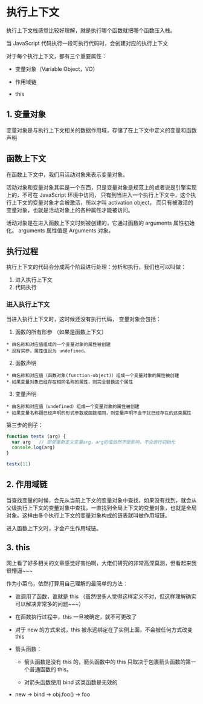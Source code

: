 # 执行上下文

执行上下文栈感觉比较好理解，就是执行哪个函数就把哪个函数压入栈。

当 JavaScript 代码执行一段可执行代码时，会创建对应的执行上下文

对于每个执行上下文，都有三个重要属性：

* 变量对象（Variable Object，VO）

* 作用域链

* this

## 1. 变量对象

变量对象是与执行上下文相关的数据作用域，存储了在上下文中定义的变量和函数声明

## 函数上下文

在函数上下文中，我们用活动对象来表示变量对象。

活动对象和变量对象其实是一个东西，只是变量对象是规范上的或者说是引擎实现上的，不可在 JavaScript 环境中访问， 只有到当进入一个执行上下文中，这个执行上下文的变量对象才会被激活，所以才叫 activation object， 而只有被激活的变量对象，也就是活动对象上的各种属性才能被访问。

活动对象是在进入函数上下文时刻被创建的，它通过函数的 arguments 属性初始化。 arguments 属性值是 Arguments 对象。

## 执行过程

执行上下文的代码会分成两个阶段进行处理：分析和执行，我们也可以叫做：

1. 进入执行上下文
2. 代码执行

### 进入执行上下文

当进入执行上下文时，这时候还没有执行代码，
变量对象会包括：

  1. 函数的所有形参 （如果是函数上下文）

    * 由名称和对应值组成的一个变量对象的属性被创建
    * 没有实参，属性值设为 undefined。

  2. 函数声明

    * 由名称和对应值（函数对象(function-object)）组成一个变量对象的属性被创建
    * 如果变量对象已经存在相同名称的属性，则完全替换这个属性

  3. 变量声明

    * 由名称和对应值（undefined）组成一个变量对象的属性被创建
    * 如果变量名称跟已经声明的形式参数或函数相同，则变量声明不会干扰已经存在的这类属性

第三步的例子：

```js
function testx (arg) {
  var arg   // 即使重新定义变量arg，arg的值依然不受影响，不会进行初始化
  console.log(arg)
}

testx(11)
```

## 2. 作用域链

当查找变量的时候，会先从当前上下文的变量对象中查找，如果没有找到，就会从父级执行上下文的变量对象中查找，一直找到全局上下文的变量对象，也就是全局对象。这样由多个执行上下文的变量对象构成的链表就叫做作用域链。

进入函数上下文时，才会产生作用域链。

## 3. this

网上看了好多相关的文章感觉好害怕啊，大佬们研究的非常高深莫测，但看起来我很懵逼~~~

作为小菜鸟，依然打算用自己理解的最简单的方法：

* 谁调用了函数，谁就是 this （虽然很多人觉得这样定义不对，但这样理解确实可以解决非常多的问题~~~）

* 在函数执行过程中，this 一旦被确定，就不可更改了

* 对于 new 的方式来说，this 被永远绑定在了实例上面，不会被任何方式改变 this

* 箭头函数：

  * 箭头函数是没有 this 的，箭头函数中的 this 只取决于包裹箭头函数的第一个普通函数的 this。

  * 对箭头函数使用 bind 这类函数是无效的

* new -> bind -> obj.foo() -> foo
